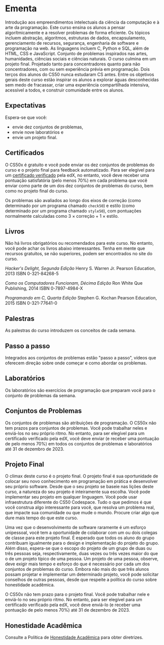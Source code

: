 # Ementa

Introdução aos empreendimentos intelectuais da ciência da computação e à arte da programação. Este curso ensina os alunos a pensar algorítmicamente e a resolver problemas de forma eficiente. Os tópicos incluem abstração, algoritmos, estruturas de dados, encapsulamento, gerenciamento de recursos, segurança, engenharia de software e programação na web. As linguagens incluem C, Python e SQL, além de HTML, CSS e JavaScript. Conjunto de problemas inspirados nas artes, humanidades, ciências sociais e ciências naturais. O curso culmina em um projeto final. Projetado tanto para concentradores quanto para não concentradores, com ou sem experiência prévia em programação. Dois terços dos alunos do CS50 nunca estudaram CS antes. Entre os objetivos gerais deste curso estão inspirar os alunos a explorar águas desconhecidas sem medo de fracassar, criar uma experiência compartilhada intensiva, acessível a todos, e construir comunidade entre os alunos.

## Expectativas

Espera-se que você:

- envie dez conjuntos de problemas,
- envie nove laboratórios e
- envie um projeto final.

## Certificados

O CS50x é gratuito e você pode enviar os dez conjuntos de problemas do curso e o projeto final para feedback automatizado. Para ser elegível para um [certificado verificado](https://www.edx.org/verified-certificate) pela edX, no entanto, você deve receber uma pontuação satisfatória (pelo menos 70%) em cada problema que você enviar como parte de um dos dez conjuntos de problemas do curso, bem como no projeto final do curso.

Os problemas são avaliados ao longo dos eixos de correção (como determinado por um programa chamado `check50`) e estilo (como determinado por um programa chamado `style50`), com pontuações normalmente calculadas como 3 × correção + 1 × estilo.

## Livros

Não há livros obrigatórios ou recomendados para este curso. No entanto, você pode achar os livros abaixo interessantes. Tenha em mente que recursos gratuitos, se não superiores, podem ser encontrados no site do curso.

*Hacker's Delight, Segunda Edição*
Henry S. Warren Jr.
Pearson Education, 2013
ISBN 0-321-84268-5

*Como os Computadores Funcionam, Décima Edição*
Ron White
Que Publishing, 2014
ISBN 0-7897-4984-X

*Programando em C, Quarta Edição*
Stephen G. Kochan
Pearson Education, 2015
ISBN 0-321-77641-0

## Palestras

As palestras do curso introduzem os conceitos de cada semana.

## Passo a passo

Integrados aos conjuntos de problemas estão "passo a passo", vídeos que oferecem direção sobre onde começar e como abordar os problemas.

## Laboratórios

Os laboratórios são exercícios de programação que preparam você para o conjunto de problemas da semana.

## Conjuntos de Problemas

Os conjuntos de problemas são atribuições de programação. O CS50x não tem prazos para conjuntos de problemas. Você pode trabalhar neles e enviá-los no seu próprio ritmo. No entanto, para ser elegível para um certificado verificado pela edX, você deve enviar (e receber uma pontuação de pelo menos 70%) em todos os conjuntos de problemas e laboratórios até 31 de dezembro de 2023.

## Projeto Final

O clímax deste curso é o projeto final. O projeto final é sua oportunidade de colocar seu novo conhecimento em programação em prática e desenvolver seu próprio software. Desde que o seu projeto se baseie nas lições deste curso, a natureza do seu projeto é inteiramente sua escolha. Você pode implementar seu projeto em qualquer linguagem. Você pode usar infraestrutura diferente do CS50 Codespace. Tudo o que pedimos é que você construa algo interessante para você, que resolva um problema real, que impacte sua comunidade ou que mude o mundo. Procure criar algo que dure mais tempo do que este curso.

Uma vez que o desenvolvimento de software raramente é um esforço unipessoal, você tem a oportunidade de colaborar com um ou dois colegas de classe para este projeto final. É esperado que todos os aluno do grupo contribuam igualmente para o design e implementação do projeto do grupo. Além disso, espera-se que o escopo do projeto de um grupo de duas ou três pessoas seja, respectivamente, duas vezes ou três vezes maior do que o de um projeto típico de uma pessoa. Um projeto de uma pessoa, observe, deve exigir mais tempo e esforço do que é necessário por cada um dos conjuntos de problemas do curso. Embora não mais do que três alunos possam projetar e implementar um determinado projeto, você pode solicitar conselhos de outras pessoas, desde que respeite a política do curso sobre honestidade acadêmica.

O CS50x não tem prazo para o projeto final. Você pode trabalhar nele e enviá-lo no seu próprio ritmo. No entanto, para ser elegível para um certificado verificado pela edX, você deve enviá-lo (e receber uma pontuação de pelo menos 70%) até 31 de dezembro de 2023.

## Honestidade Acadêmica

Consulte a Política de [Honestidade Acadêmica](/2023/honestidade) para obter diretrizes.

